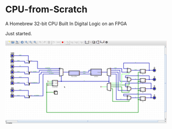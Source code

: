 # CPU-from-Scratch
A Homebrew 32-bit CPU Built In Digital Logic on an FPGA

Just started.

![Adder-computer](adder-computer.gif)
